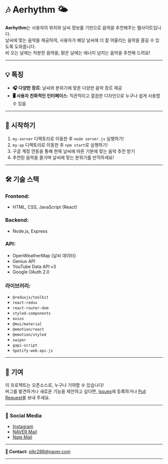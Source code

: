 # 🎶 **Aerhythm** 🌤️

**Aerhythm**는 사용자의 위치와 날씨 정보를 기반으로 음악을 추천해주는 웹사이트입니다.  
날씨에 맞는 음악을 제공하여, 사용자가 해당 날씨에 더 잘 어울리는 음악을 즐길 수 있도록 도와줍니다.  
비 오는 날에는 차분한 음악을, 맑은 날에는 에너지 넘치는 음악을 추천해 드려요!

---

## 💡 특징

- **🎧 다양한 장르**: 날씨와 분위기에 맞춘 다양한 음악 장르 제공
- **🖥️ 사용자 친화적인 인터페이스**: 직관적이고 깔끔한 디자인으로 누구나 쉽게 사용할 수 있음

---

## 🚀 시작하기

1. `my-server` 디렉토리로 이동한 후 `node server.js` 실행하기!
2. `my-ap` 디렉토리로 이동한 후 `npm start`로 실행하기!
3. 구글 계정 연동을 통해 현재 날씨에 따른 기분에 맞는 음악 추천 받기
4. 추천된 음악을 즐기며 날씨에 맞는 분위기를 만끽하세요!

---

## 🛠️ 기술 스택

### **Frontend**:
- HTML, CSS, JavaScript (React)

### **Backend**:
- Node.js, Express

### **API**:
- OpenWeatherMap (날씨 데이터)
- Genius API
- YouTube Data API v3
- Google OAuth 2.0

### **라이브러리**:
- `@reduxjs/toolkit`
- `react-redux`
- `react-router-dom`
- `styled-components`
- `axios`
- `@mui/material`
- `@emotion/react`
- `@emotion/styled`
- `swiper`
- `gapi-script`
- `Spotify-web-api-js`

---

## 🤝 기여

이 프로젝트는 오픈소스로, 누구나 기여할 수 있습니다!  
버그를 발견하거나 새로운 기능을 제안하고 싶다면, [Issues](https://github.com/JBGjs/aerhythm/issues)에 등록하거나 [Pull Request](https://github.com/JBGjs/aerhythm/pulls)를 보내 주세요.

---


### 📱 Social Media

- [Instagram](https://instagram.com/jeonbyeonggil)
- [NAVER Mail](plkr288@naver.com)
- [Nate Mail](sss3098@nate.com)

---

**📩 Contact:** plkr288@naver.com

---

